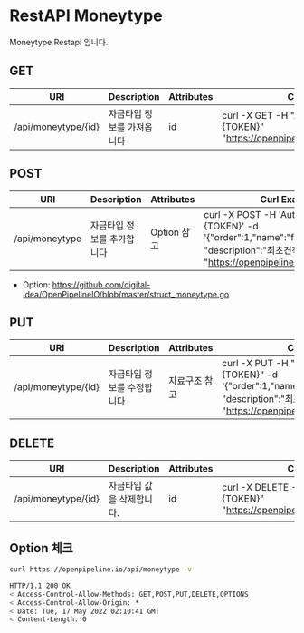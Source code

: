 # RestAPI Moneytype

Moneytype Restapi 입니다.

## GET

| URI | Description | Attributes | Curl Example |
| --- | --- | --- | --- |
|/api/moneytype/{id}|자금타입 정보를 가져옵니다|id|curl -X GET -H "Authorization: Basic {TOKEN}" "https://openpipeline.io/api/moneytype/{id}"

## POST

| URI | Description | Attributes | Curl Example |
| --- | --- | --- | --- |
|/api/moneytype|자금타입 정보를 추가합니다| Option 참고 |curl -X POST -H 'Authorization: Basic {TOKEN}' -d '{"order":1,"name":"firstestimate", "description":"최초견적"}' "https://openpipeline.io/api/moneytype"

- Option: https://github.com/digital-idea/OpenPipelineIO/blob/master/struct_moneytype.go

## PUT

| URI | Description | Attributes | Curl Example |
| --- | --- | --- | --- |
|/api/moneytype/{id}|자금타입 정보를 수정합니다| 자료구조 참고 |curl -X PUT -H "Authorization: Basic {TOKEN}“ -d '{"order":1,"name":"firstestimate", "description":"최초견적"}' "https://openpipeline.io/api/moneytype/{id}"

## DELETE

| URI | Description | Attributes | Curl Example |
| --- | --- | --- | --- |
|/api/moneytype/{id}| 자금타입 값을 삭제합니다.|id|curl -X DELETE -H "Authorization: Basic {TOKEN}" "https://openpipeline.io/api/moneytype/{id}"

## Option 체크

```bash
curl https://openpipeline.io/api/moneytype -v
```

```bash
HTTP/1.1 200 OK
< Access-Control-Allow-Methods: GET,POST,PUT,DELETE,OPTIONS
< Access-Control-Allow-Origin: *
< Date: Tue, 17 May 2022 02:10:41 GMT
< Content-Length: 0
```

